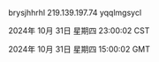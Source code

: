 brysjhhrhl 219.139.197.74 yqqlmgsycl

2024年 10月 31日 星期四 23:00:02 CST

2024年 10月 31日 星期四 15:00:02 GMT
